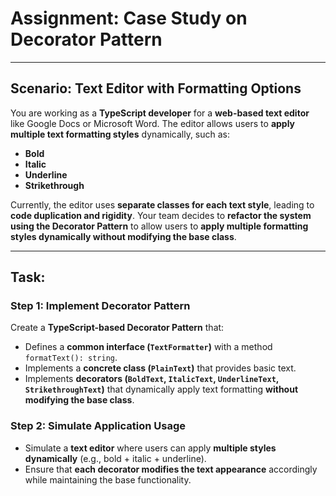 # **Assignment: Case Study on Decorator Pattern**
---

## **Scenario: Text Editor with Formatting Options**  
You are working as a **TypeScript developer** for a **web-based text editor** like Google Docs or Microsoft Word. The editor allows users to **apply multiple text formatting styles** dynamically, such as:  
- **Bold**  
- **Italic**  
- **Underline**  
- **Strikethrough**  

Currently, the editor uses **separate classes for each text style**, leading to **code duplication and rigidity**. Your team decides to **refactor the system using the Decorator Pattern** to allow users to **apply multiple formatting styles dynamically without modifying the base class**.  

---

## **Task:**  
### **Step 1: Implement Decorator Pattern**  
Create a **TypeScript-based Decorator Pattern** that:  
- Defines a **common interface (`TextFormatter`)** with a method `formatText(): string`.  
- Implements a **concrete class (`PlainText`)** that provides basic text.  
- Implements **decorators (`BoldText`, `ItalicText`, `UnderlineText`, `StrikethroughText`)** that dynamically apply text formatting **without modifying the base class**.  

### **Step 2: Simulate Application Usage**  
- Simulate a **text editor** where users can apply **multiple styles dynamically** (e.g., bold + italic + underline).  
- Ensure that **each decorator modifies the text appearance** accordingly while maintaining the base functionality.  
